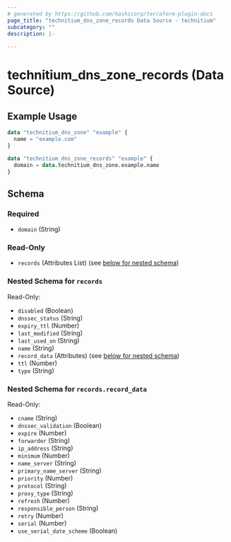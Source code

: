 ```yaml
---
# generated by https://github.com/hashicorp/terraform-plugin-docs
page_title: "technitium_dns_zone_records Data Source - technitium"
subcategory: ""
description: |-
  
---
```


# technitium_dns_zone_records (Data Source)



## Example Usage

```terraform
data "technitium_dns_zone" "example" {
  name = "example.com"
}

data "technitium_dns_zone_records" "example" {
  domain = data.technitium_dns_zone.example.name
}
```

<!-- schema generated by tfplugindocs -->
## Schema

### Required

- `domain` (String)

### Read-Only

- `records` (Attributes List) (see [below for nested schema](#nestedatt--records))

<a id="nestedatt--records"></a>
### Nested Schema for `records`

Read-Only:

- `disabled` (Boolean)
- `dnssec_status` (String)
- `expiry_ttl` (Number)
- `last_modified` (String)
- `last_used_on` (String)
- `name` (String)
- `record_data` (Attributes) (see [below for nested schema](#nestedatt--records--record_data))
- `ttl` (Number)
- `type` (String)

<a id="nestedatt--records--record_data"></a>
### Nested Schema for `records.record_data`

Read-Only:

- `cname` (String)
- `dnssec_validation` (Boolean)
- `expire` (Number)
- `forwarder` (String)
- `ip_address` (String)
- `minimum` (Number)
- `name_server` (String)
- `primary_name_server` (String)
- `priority` (Number)
- `protocol` (String)
- `proxy_type` (String)
- `refresh` (Number)
- `responsible_person` (String)
- `retry` (Number)
- `serial` (Number)
- `use_serial_date_scheme` (Boolean)

